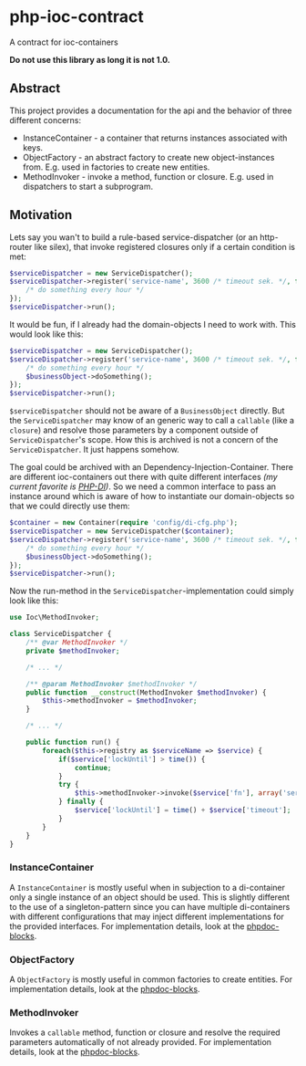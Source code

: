 php-ioc-contract
================

A contract for ioc-containers

**Do not use this library as long it is not 1.0.**

## Abstract

This project provides a documentation for the api and the behavior of three different concerns:

* InstanceContainer - a container that returns instances associated with keys.
* ObjectFactory - an abstract factory to create new object-instances from. E.g. used in factories to create new entities.
* MethodInvoker - invoke a method, function or closure. E.g. used in dispatchers to start a subprogram.


## Motivation

Lets say you wan't to build a rule-based service-dispatcher (or an http-router like silex), that invoke registered closures only if a certain condition is met:

```PHP
$serviceDispatcher = new ServiceDispatcher();
$serviceDispatcher->register('service-name', 3600 /* timeout sek. */, function () {
	/* do something every hour */
});
$serviceDispatcher->run();
```

It would be fun, if I already had the domain-objects I need to work with. This would look like this:

```PHP
$serviceDispatcher = new ServiceDispatcher();
$serviceDispatcher->register('service-name', 3600 /* timeout sek. */, function (BusinessObject $businessObject) {
	/* do something every hour */
	$businessObject->doSomething();
});
$serviceDispatcher->run();
```

`$serviceDispatcher` should not be aware of a `BusinessObject` directly. But the `ServiceDispatcher` may know of an generic way to call a `callable` (like a `closure`) and resolve those parameters by a component outside of `ServiceDispatcher`'s scope. How this is archived is not a concern of the `ServiceDispatcher`. It just happens somehow.

The goal could be archived with an Dependency-Injection-Container. There are different ioc-containers out there with quite different interfaces *(my current favorite is [PHP-DI](http://php-di.org/))*. So we need a common interface to pass an instance around which is aware of how to instantiate our domain-objects so that we could directly use them:
 
```PHP
$container = new Container(require 'config/di-cfg.php');
$serviceDispatcher = new ServiceDispatcher($container);
$serviceDispatcher->register('service-name', 3600 /* timeout sek. */, function (BusinessObject $businessObject) {
	/* do something every hour */
	$businessObject->doSomething();
});
$serviceDispatcher->run();
```

Now the run-method in the `ServiceDispatcher`-implementation could simply look like this:

```PHP
use Ioc\MethodInvoker;

class ServiceDispatcher {
	/** @var MethodInvoker */
	private $methodInvoker;

	/* ... */

	/** @param MethodInvoker $methodInvoker */
	public function __construct(MethodInvoker $methodInvoker) {
		$this->methodInvoker = $methodInvoker;
	}

	/* ... */

	public function run() {
		foreach($this->registry as $serviceName => $service) {
			if($service['lockUntil'] > time()) {
				continue;
			}
			try {
				$this->methodInvoker->invoke($service['fn'], array('serviceName' => $serviceName));
			} finally {
				$service['lockUntil'] = time() + $service['timeout'];
			}
		}
	}
}
```

### InstanceContainer

A `InstanceContainer` is mostly useful when in subjection to a di-container only a single instance of an object should be used. This is slightly different to the use of a singleton-pattern since you can have multiple di-containers with different configurations that may inject different implementations for the provided interfaces. For implementation details, look at the [phpdoc-blocks](https://github.com/rkrx/php-ioc-contract/blob/master/src/InstanceContainer.php).

### ObjectFactory

A `ObjectFactory` is mostly useful in common factories to create entities. For implementation details, look at the [phpdoc-blocks](https://github.com/rkrx/php-ioc-contract/blob/master/src/ObjectFactory.php).

### MethodInvoker

Invokes a `callable` method, function or closure and resolve the required parameters automatically of not already
provided. For implementation details, look at the [phpdoc-blocks](https://github.com/rkrx/php-ioc-contract/blob/master/src/MethodInvoker.php). 
